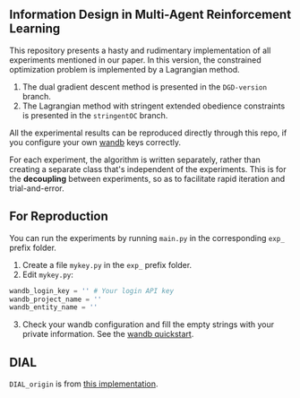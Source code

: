 ## Information Design in Multi-Agent Reinforcement Learning

This repository presents a hasty and rudimentary implementation 
of all experiments mentioned in our paper. 
In this version, the constrained optimization problem is implemented by a Lagrangian method.

1. The dual gradient descent method is presented in the `DGD-version` branch. 
2. The Lagrangian method with stringent extended obedience constraints is presented in the `stringentOC` branch. 

All the experimental results can be reproduced directly through this repo, 
if you configure your own [wandb](https://wandb.ai) keys correctly.

For each experiment, the algorithm is written separately,
rather than creating a separate class that's independent of the experiments. 
This is for the **decoupling** between experiments, 
so as to facilitate rapid iteration and trial-and-error.


## For Reproduction
You can run the experiments by running `main.py` in the corresponding `exp_` prefix folder.
1. Create a file `mykey.py` in the `exp_` prefix folder.
2. Edit `mykey.py`:
```python
wandb_login_key = '' # Your login API key
wandb_project_name = ''
wandb_entity_name = ''
```
3. Check your wandb configuration and fill the empty strings with your private information. 
See the [wandb quickstart](https://docs.wandb.ai/quickstart).

## DIAL
`DIAL_origin` is from [this implementation](https://colab.research.google.com/gist/MJ10/2c0d1972f3dd1edcc3cd17c636aac8d2/dial.ipynb).
